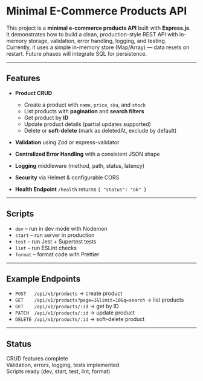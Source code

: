 # Minimal E-Commerce Products API

This project is a **minimal e-commerce products API** built with **Express.js**.  
It demonstrates how to build a clean, production-style REST API with in-memory storage, validation, error handling, logging, and testing.  
Currently, it uses a simple in-memory store (Map/Array) — data resets on restart. Future phases will integrate SQL for persistence.

---

## Features

- **Product CRUD**
  - Create a product with `name`, `price`, `sku`, and `stock`
  - List products with **pagination** and **search filters**
  - Get product by **ID**
  - Update product details (partial updates supported)
  - Delete or **soft-delete** (mark as deletedAt, exclude by default)

- **Validation** using Zod or express-validator
- **Centralized Error Handling** with a consistent JSON shape
- **Logging** middleware (method, path, status, latency)
- **Security** via Helmet & configurable CORS
- **Health Endpoint** `/health` returns `{ "status": "ok" }`

---

## Scripts

- `dev` – run in dev mode with Nodemon
- `start` – run server in production
- `test` – run Jest + Supertest tests
- `lint` – run ESLint checks
- `format` – format code with Prettier

---

## Example Endpoints

- `POST   /api/v1/products` → create product
- `GET    /api/v1/products?page=1&limit=10&q=search` → list products
- `GET    /api/v1/products/:id` → get by ID
- `PATCH  /api/v1/products/:id` → update product
- `DELETE /api/v1/products/:id` → soft-delete product

---

## Status

CRUD features complete  
Validation, errors, logging, tests implemented  
Scripts ready (dev, start, test, lint, format)
